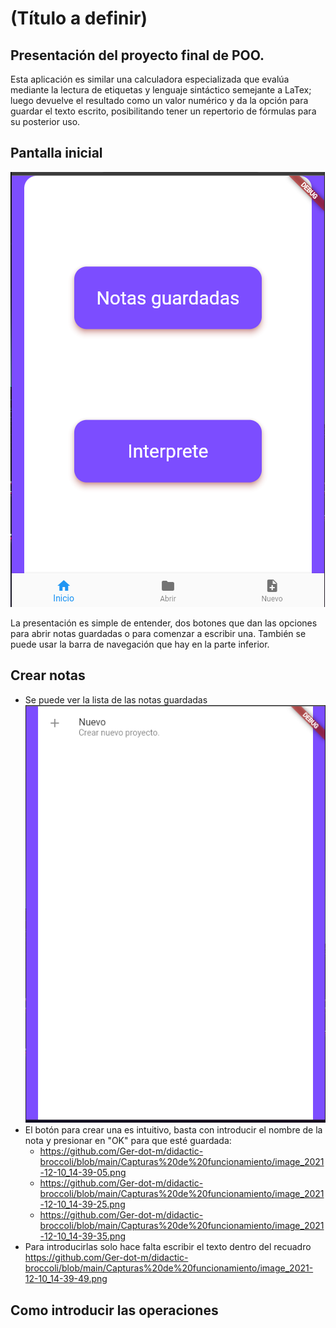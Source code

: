 # (Título a definir)
Presentación del proyecto final de POO.
--
Esta aplicación es similar una calculadora especializada que evalúa mediante la lectura de etiquetas y lenguaje sintáctico semejante a LaTex; luego devuelve el resultado como un valor numérico y da la opción para guardar el texto escrito, posibilitando tener un repertorio de fórmulas para su posterior uso.

## Pantalla inicial 
![](https://github.com/Ger-dot-m/didactic-broccoli/blob/main/Capturas%20de%20funcionamiento/image_2021-12-10_14-38-27.png)

La presentación es simple de entender, dos botones que dan las opciones para abrir notas guardadas o para comenzar a escribir una. También se puede usar la barra de navegación que hay en la parte inferior.

## Crear notas
- Se puede ver la lista de las notas guardadas 
![](https://github.com/Ger-dot-m/didactic-broccoli/blob/main/Capturas%20de%20funcionamiento/image_2021-12-10_14-38-50.png)
- El botón para crear una es intuitivo, basta con introducir el nombre de la nota y presionar en "OK" para que esté guardada:
    - https://github.com/Ger-dot-m/didactic-broccoli/blob/main/Capturas%20de%20funcionamiento/image_2021-12-10_14-39-05.png
    - https://github.com/Ger-dot-m/didactic-broccoli/blob/main/Capturas%20de%20funcionamiento/image_2021-12-10_14-39-25.png
    - https://github.com/Ger-dot-m/didactic-broccoli/blob/main/Capturas%20de%20funcionamiento/image_2021-12-10_14-39-35.png
- Para introducirlas solo hace falta escribir el texto dentro del recuadro https://github.com/Ger-dot-m/didactic-broccoli/blob/main/Capturas%20de%20funcionamiento/image_2021-12-10_14-39-49.png

## Como introducir las operaciones

